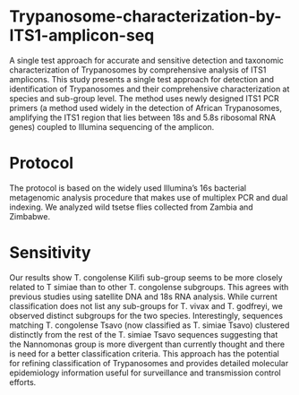# Trypanosome-characterization-by-ITS1-amplicon-seq
A single test approach for accurate and sensitive detection and taxonomic characterization of Trypanosomes by comprehensive analysis of ITS1 amplicons.
  This study presents a single test approach for detection and identification of Trypanosomes and their comprehensive characterization at species and sub-group level. 
The method uses newly designed ITS1 PCR primers (a method used widely in the detection of African Trypanosomes, amplifying the ITS1 region that lies between 18s and 5.8s ribosomal RNA genes) coupled to Illumina sequencing of the amplicon. 
# Protocol
The protocol is based on the widely used Illumina’s 16s bacterial metagenomic analysis procedure that makes use of multiplex PCR and dual indexing. We analyzed wild tsetse flies collected from Zambia and Zimbabwe. 

# Sensitivity
Our results show T. congolense Kilifi sub-group seems to be more closely related to T simiae than to other T. congolense subgroups. This agrees with previous studies using satellite DNA and 18s RNA analysis. While current classification does not list any sub-groups for T. vivax and T. godfreyi, we observed distinct subgroups for the two species. Interestingly, sequences matching T. congolense Tsavo (now classified as T. simiae Tsavo) clustered distinctly from the rest of the T. simiae Tsavo sequences suggesting that the Nannomonas group is more divergent than currently thought and there is need for a better classification criteria. This approach has the potential for refining classification of Trypanosomes and provides detailed molecular epidemiology information useful for surveillance and transmission control efforts.

